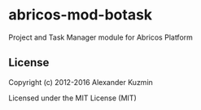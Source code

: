 # abricos-mod-botask

Project and Task Manager module for Abricos Platform


## License
Copyright (c) 2012-2016 Alexander Kuzmin

Licensed under the MIT License (MIT)